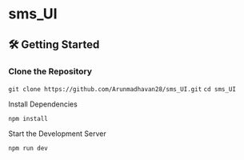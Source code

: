 # sms_UI

## 🛠️ Getting Started

### Clone the Repository

`git clone https://github.com/Arunmadhavan28/sms_UI.git`
`cd sms_UI`

Install Dependencies

`npm install`

Start the Development Server

`npm run dev`
